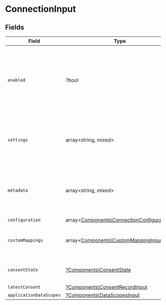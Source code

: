 # ConnectionInput


## Fields

| Field                                                                                                             | Type                                                                                                              | Required                                                                                                          | Description                                                                                                       | Example                                                                                                           |
| ----------------------------------------------------------------------------------------------------------------- | ----------------------------------------------------------------------------------------------------------------- | ----------------------------------------------------------------------------------------------------------------- | ----------------------------------------------------------------------------------------------------------------- | ----------------------------------------------------------------------------------------------------------------- |
| `enabled`                                                                                                         | *?bool*                                                                                                           | :heavy_minus_sign:                                                                                                | Whether the connection is enabled or not. You can enable or disable a connection using the Update Connection API. | true                                                                                                              |
| `settings`                                                                                                        | array<string, *mixed*>                                                                                            | :heavy_minus_sign:                                                                                                | Connection settings. Values will persist to `form_fields` with corresponding id                                   | {<br/>"instance_url": "https://eu28.salesforce.com",<br/>"api_key": "12345xxxxxx"<br/>}                           |
| `metadata`                                                                                                        | array<string, *mixed*>                                                                                            | :heavy_minus_sign:                                                                                                | Attach your own consumer specific metadata                                                                        | {<br/>"account": {<br/>"name": "My Company",<br/>"id": "c01458a5-7276-41ce-bc19-639906b0450a"<br/>},<br/>"plan": "enterprise"<br/>} |
| `configuration`                                                                                                   | array<[Components\ConnectionConfiguration](../../Models/Components/ConnectionConfiguration.md)>                   | :heavy_minus_sign:                                                                                                | N/A                                                                                                               |                                                                                                                   |
| `customMappings`                                                                                                  | array<[Components\CustomMappingInput](../../Models/Components/CustomMappingInput.md)>                             | :heavy_minus_sign:                                                                                                | List of custom mappings configured for this connection                                                            |                                                                                                                   |
| `consentState`                                                                                                    | [?Components\ConsentState](../../Models/Components/ConsentState.md)                                               | :heavy_minus_sign:                                                                                                | The current consent state of the connection                                                                       | granted                                                                                                           |
| `latestConsent`                                                                                                   | [?Components\ConsentRecordInput](../../Models/Components/ConsentRecordInput.md)                                   | :heavy_minus_sign:                                                                                                | N/A                                                                                                               |                                                                                                                   |
| `applicationDataScopes`                                                                                           | [?Components\DataScopesInput](../../Models/Components/DataScopesInput.md)                                         | :heavy_minus_sign:                                                                                                | N/A                                                                                                               |                                                                                                                   |